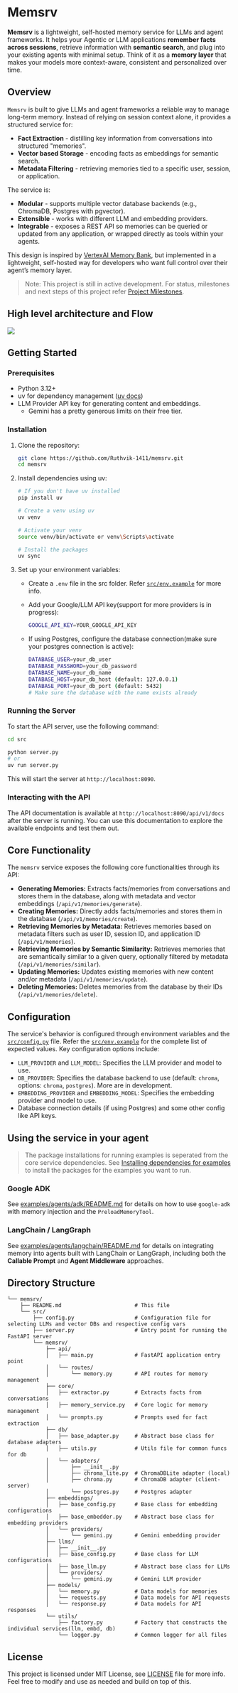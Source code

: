 # Memsrv

**Memsrv** is a lightweight, self-hosted memory service for LLMs and agent frameworks. It helps your Agentic or LLM applications **remember facts across sessions**, retrieve information with **semantic search**, and plug into your existing agents with minimal setup. Think of it as a **memory layer** that makes your models more context-aware, consistent and personalized over time.

## Overview

`Memsrv` is built to give LLMs and agent frameworks a reliable way to manage long-term memory. Instead of relying on session context alone, it provides a structured service for:
* **Fact Extraction** - distilling key information from conversations into structured "memories".
* **Vector based Storage** - encoding facts as embeddings for semantic search.
* **Metadata Filtering** - retrieving memories tied to a specific user, session, or application.

The service is:
* **Modular** - supports multiple vector database backends (e.g., ChromaDB, Postgres with pgvector).
* **Extensible** - works with different LLM and embedding providers.
* **Integrable** - exposes a REST API so memories can be queried or updated from any application, or wrapped directly as tools within your agents.

This design is inspired by [VertexAI Memory Bank](https://cloud.google.com/vertex-ai/generative-ai/docs/agent-engine/memory-bank/overview), but implemented in a lightweight, self-hosted way for developers who want full control over their agent’s memory layer.

> Note: This project is still in active development. For status, milestones and next steps of this project refer [Project Milestones](docs/Milestones.md#project-milestones).

## High level architecture and Flow
<img src="assets/memsrv_arch.png">

## Getting Started

### Prerequisites

*   Python 3.12+
*   uv for dependency management ([uv docs](https://pypi.org/project/uv/))
*   LLM Provider API key for generating content and embeddings.
    - Gemini has a pretty generous limits on their free tier.

### Installation

1.  Clone the repository:

    ```bash
    git clone https://github.com/Ruthvik-1411/memsrv.git
    cd memsrv
    ```

2.  Install dependencies using uv:

    ```bash
    # If you don't have uv installed
    pip install uv

    # Create a venv using uv
    uv venv

    # Activate your venv
    source venv/bin/activate or venv\Scripts\activate

    # Install the packages
    uv sync
    ```

3.  Set up your environment variables:

    *   Create a `.env` file in the src folder. Refer [`src/env.example`](src/env.example) for more info.
    *   Add your Google/LLM API key(support for more providers is in progress):
        ```bash
        GOOGLE_API_KEY=YOUR_GOOGLE_API_KEY
        ```

    *   If using Postgres, configure the database connection(make sure your postgres connection is active):
        ```bash
        DATABASE_USER=your_db_user
        DATABASE_PASSWORD=your_db_password
        DATABASE_NAME=your_db_name
        DATABASE_HOST=your_db_host (default: 127.0.0.1)
        DATABASE_PORT=your_db_port (default: 5432)
        # Make sure the database with the name exists already
        ```

### Running the Server

To start the API server, use the following command:
```bash
cd src

python server.py
# or
uv run server.py
```
This will start the server at `http://localhost:8090`.

### Interacting with the API

The API documentation is available at `http://localhost:8090/api/v1/docs` after the server is running. You can use this documentation to explore the available endpoints and test them out.

## Core Functionality

The `memsrv` service exposes the following core functionalities through its API:

*   **Generating Memories:**  Extracts facts/memories from conversations and stores them in the database, along with metadata and vector embeddings (`/api/v1/memories/generate`).
*   **Creating Memories:**  Directly adds facts/memories and stores them in the database (`/api/v1/memories/create`).
*   **Retrieving Memories by Metadata:** Retrieves memories based on metadata filters such as user ID, session ID, and application ID (`/api/v1/memories`).
*   **Retrieving Memories by Semantic Similarity:** Retrieves memories that are semantically similar to a given query, optionally filtered by metadata (`/api/v1/memories/similar`).
*   **Updating Memories:** Updates existing memories with new content and/or metadata (`/api/v1/memories/update`).
*   **Deleting Memories:** Deletes memories from the database by their IDs (`/api/v1/memories/delete`).

## Configuration

The service's behavior is configured through environment variables and the [`src/config.py`](src/config.py) file. Refer the [`src/env.example`](src/env.example) for the complete list of expected values. Key configuration options include:

*   `LLM_PROVIDER` and `LLM_MODEL`: Specifies the LLM provider and model to use.
*   `DB_PROVIDER`: Specifies the database backend to use (default: `chroma`, options: `chroma`, `postgres`). More are in development.
*   `EMBEDDING_PROVIDER` and `EMBEDDING_MODEL`: Specifies the embedding provider and model to use.
*   Database connection details (if using Postgres) and some other config like API keys.

## Using the service in your agent

> The package installations for running examples is seperated from the core service dependencies. See [Installing dependencies for examples](docs/Setup.md#example-dependencies) to install the packages for the examples you want to run.

### Google ADK
See [examples/agents/adk/README.md](examples/agents/adk/README.md) for details on how to use `google-adk` with memory injection and the `PreloadMemoryTool`.

### LangChain / LangGraph
See [examples/agents/langchain/README.md](examples/agents/langchain/README.md) for details on integrating memory into agents built with LangChain or LangGraph, including both the **Callable Prompt** and **Agent Middleware** approaches.

## Directory Structure

```
└── memsrv/
    ├── README.md                       # This file
    └── src/
        ├── config.py                   # Configuration file for selecting LLMs and vector DBs and respective config vars
        ├── server.py                   # Entry point for running the FastAPI server
        └── memsrv/
            ├── api/
            │   ├── main.py             # FastAPI application entry point
            │   └── routes/
            │       └── memory.py       # API routes for memory management
            ├── core/
            │   ├── extractor.py        # Extracts facts from conversations
            │   ├── memory_service.py   # Core logic for memory management
            │   └── prompts.py          # Prompts used for fact extraction
            ├── db/
            │   ├── base_adapter.py     # Abstract base class for database adapters
            │   ├── utils.py            # Utils file for common funcs for db
            │   └── adapters/
            │       ├── __init__.py
            │       ├── chroma_lite.py  # ChromaDBLite adapter (local)
            │       ├── chroma.py       # ChromaDB adapter (client-server)
            │       └── postgres.py     # Postgres adapter
            ├── embeddings/
            │   ├── base_config.py      # Base class for embedding configurations
            │   ├── base_embedder.py    # Abstract base class for embedding providers
            │   └── providers/
            │       └── gemini.py       # Gemini embedding provider
            ├── llms/
            │   ├── __init__.py
            │   ├── base_config.py      # Base class for LLM configurations
            │   ├── base_llm.py         # Abstract base class for LLMs
            │   └── providers/
            │       └── gemini.py       # Gemini LLM provider
            ├── models/
            │   └── memory.py           # Data models for memories
            │   └── requests.py         # Data models for API requests
            │   └── response.py         # Data models for API responses
            └── utils/
                ├── factory.py          # Factory that constructs the individual services(llm, embd, db)
                └── logger.py           # Common logger for all files

```

## License

This project is licensed under MIT License, see [LICENSE](./LICENSE) file for more info. Feel free to modify and use as needed and build on top of this.
